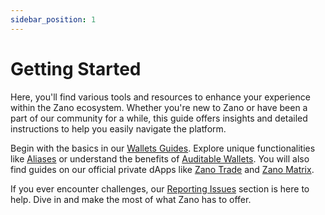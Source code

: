 ```yaml
---
sidebar_position: 1
---
```


# Getting Started

Here, you'll find various tools and resources to enhance your experience within the Zano ecosystem. Whether you're new to Zano or have been a part of our community for a while, this guide offers insights and detailed instructions to help you easily navigate the platform.

Begin with the basics in our [Wallets Guides](/docs/use/wallets/overview). Explore unique functionalities like [Aliases](aliases) or understand the benefits of [Auditable Wallets](auditable-wallets). You will also find guides on our official private dApps like [Zano Trade](zano-trade.md) and [Zano Matrix](zano-matrix-guide.mdx).

If you ever encounter challenges, our [Reporting Issues](reporting-issues) section is here to help. Dive in and make the most of what Zano has to offer.
